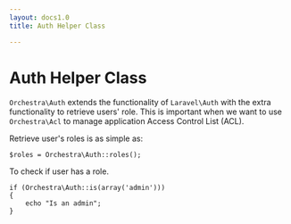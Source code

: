 ```yaml
---
layout: docs1.0
title: Auth Helper Class

---
```


# Auth Helper Class

`Orchestra\Auth` extends the functionality of `Laravel\Auth` with the extra functionality to retrieve users' role. This is important when we want to use `Orchestra\Acl` to manage application Access Control List (ACL).

Retrieve user's roles is as simple as:

	$roles = Orchestra\Auth::roles();

To check if user has a role.

	if (Orchestra\Auth::is(array('admin')))
	{
		echo "Is an admin";
	}
